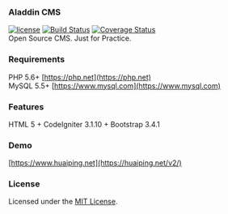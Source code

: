 ### Aladdin CMS  
[![license](https://img.shields.io/badge/license-MIT-brightgreen.svg?style=flat)](https://github.com/huaiping/aladdin/blob/master/LICENSE) [![Build Status](https://travis-ci.com/huaiping/aladdin.svg?branch=master)](https://travis-ci.com/huaiping/aladdin) [![Coverage Status](https://coveralls.io/repos/github/huaiping/aladdin/badge.svg?branch=master)](https://coveralls.io/github/huaiping/aladdin?branch=master)  
Open Source CMS. Just for Practice.

### Requirements
PHP 5.6+ [https://php.net](https://php.net)  
MySQL 5.5+ [https://www.mysql.com](https://www.mysql.com)

### Features
HTML 5 + CodeIgniter 3.1.10 + Bootstrap 3.4.1

### Demo
[https://www.huaiping.net](https://huaiping.net/v2/)

### License
Licensed under the [MIT License](https://github.com/huaiping/aladdin/blob/master/LICENSE).
